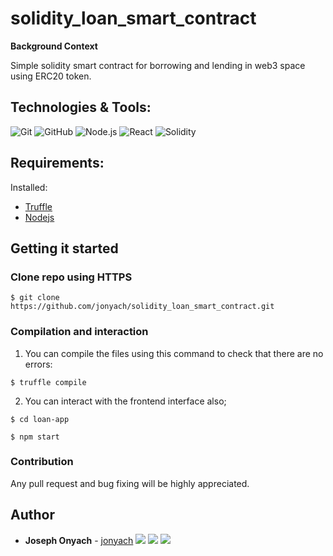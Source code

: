 # solidity_loan_smart_contract

**Background Context**

Simple solidity smart contract for borrowing and lending in web3 space using ERC20 token.

## Technologies & Tools:

![Git](https://img.shields.io/badge/≡-Git-F05032?logo=git&style=flat-square&labelColor=282828)
![GitHub](https://img.shields.io/badge/≡-GitHub-181717?logo=GitHub&style=flat-square&labelColor=282828)
![Node.js](https://img.shields.io/badge/≡-Node.js-339933?logo=node.js&style=flat-square&labelColor=282828)
![React](https://img.shields.io/badge/≡-React-61DAFB?logo=react&style=flat-square&labelColor=282828)
![Solidity](https://img.shields.io/badge/≡-Solidity-363636?logo=solidity&style=flat-square&labelColor=282828)



## Requirements:
Installed:
- [Truffle](https://trufflesuite.com/docs/truffle/how-to/install/)
- [Nodejs](https://nodejs.org/en/download)

## Getting it started
### Clone repo using HTTPS
```
$ git clone https://github.com/jonyach/solidity_loan_smart_contract.git
```
### Compilation and interaction
1. You can compile the files using this command to check that there are no errors:

```
$ truffle compile
```
2. You can interact with the frontend interface also;
```
$ cd loan-app
```
```
$ npm start
```

### Contribution
Any pull request and bug fixing will be highly appreciated.

## Author
* **Joseph Onyach** - [jonyach](https://github.com/jonyach)
[<img src="https://img.shields.io/badge/Twitter-1DA1F2.svg?&style=plastic&logo=twitter&logoColor=white"/>](https://twitter.com/joseph_onyach)
[<img src="https://img.shields.io/badge/Linkedin-0A66C2.svg?&style=plastic&logo=linkedin&logoColor=white"/>](https://www.linkedin.com/in/joseph-onyach-46bbb9223/)
[<img src="https://img.shields.io/badge/GitHub-181717.svg?&style=plastic&logo=github&logoColor=white"/>](https://github.com/jonyach)